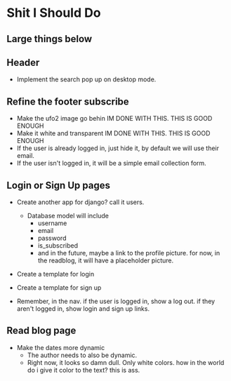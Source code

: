 # Shit I Should Do

## Large things below

## Header

- Implement the search pop up on desktop mode.


## Refine the footer subscribe

- Make the ufo2 image go behin IM DONE WITH THIS. THIS IS GOOD ENOUGH
- Make it white and transparent IM DONE WITH THIS. THIS IS GOOD ENOUGH
- If the user is already logged in, just hide it, by default we will use their email.
- If the user isn't logged in, it will be a simple email collection form.

## Login or Sign Up pages

- Create another app for django? call it users.
  - Database model will include
    - username
    - email
    - password
    - is_subscribed
    - and in the future, maybe a link to the profile picture. for now, in the readblog, it will have a placeholder picture.

- Create a template for login
- Create a template for sign up

- Remember, in the nav. if the user is logged in, show a log out. if they aren't logged in, show login and sign up links.

## Read blog page

- Make the dates more dynamic
  - The author needs to also be dynamic.
  - Right now, it looks so damn dull. Only white colors. how in the world do i give it color to the text? this is ass.
  